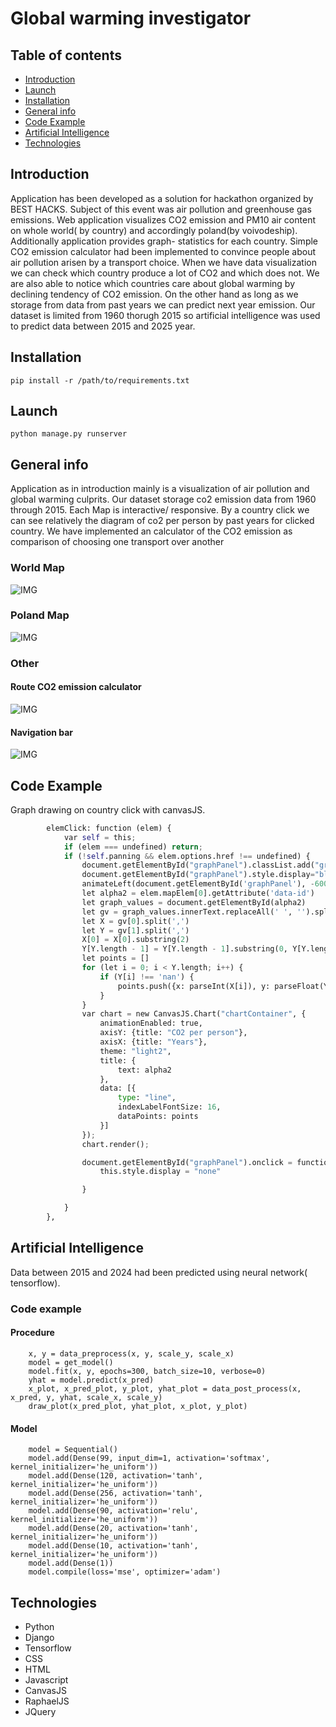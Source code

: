 # Global warming investigator

## Table of contents

* [Introduction](#Introduction)
* [Launch](#launch)
* [Installation](#installation)
* [General info](#general-info)
* [Code Example](#code-example)
* [Artificial Intelligence](#artificial-intelligence)
* [Technologies](#technologies)

## Introduction
Application has been developed as a solution for hackathon organized by BEST HACKS. Subject of this event was air pollution and greenhouse gas emissions.
 Web application  visualizes CO2 emission and PM10 air content on whole world( by country) and accordingly poland(by voivodeship). Additionally application provides graph- statistics for each country.
  Simple CO2 emission calculator had been implemented to convince people about air pollution arisen by 
a transport choice. When we have data visualization we can check which country produce a lot of CO2 and which
does not. We are also able to notice which countries care about global warming by declining tendency of CO2 emission. 
On the other hand as long as we storage from data from past years we can predict next year emission. Our dataset is limited from 1960 thorugh 2015 so artificial intelligence was used to predict data between 2015 and 2025 year.
## Installation
```
pip install -r /path/to/requirements.txt
```
## Launch
```
python manage.py runserver
```
## General info
Application as in introduction mainly is a visualization of air pollution and global warming culprits. Our dataset storage
co2 emission data from 1960 through 2015. Each Map is interactive/ responsive. By a country click we can see relatively the diagram of 
co2 per person by past years for clicked country. We have implemented an calculator of the CO2 emission as comparison of choosing
one transport over another
### World Map
![IMG](static/images/world_map.png)
### Poland Map
![IMG](static/images/poland_map.png)
### Other
#### Route CO2 emission calculator
![IMG](static/images/compute_pm_ow.png)
#### Navigation bar
![IMG](static/images/menu.png)
## Code Example
Graph drawing on country click with canvasJS.
```python
        elemClick: function (elem) {
            var self = this;
            if (elem === undefined) return;
            if (!self.panning && elem.options.href !== undefined) {
                document.getElementById("graphPanel").classList.add("graph_window_style");
                document.getElementById("graphPanel").style.display="block";
                animateLeft(document.getElementById('graphPanel'), -600, 80);
                let alpha2 = elem.mapElem[0].getAttribute('data-id')
                let graph_values = document.getElementById(alpha2)
                let gv = graph_values.innerText.replaceAll(' ', '').split("],[")
                let X = gv[0].split(',')
                let Y = gv[1].split(',')
                X[0] = X[0].substring(2)
                Y[Y.length - 1] = Y[Y.length - 1].substring(0, Y[Y.length - 1].length - 2)
                let points = []
                for (let i = 0; i < Y.length; i++) {
                    if (Y[i] !== 'nan') {
                        points.push({x: parseInt(X[i]), y: parseFloat(Y[i])})
                    }
                }
                var chart = new CanvasJS.Chart("chartContainer", {
                    animationEnabled: true,
                    axisY: {title: "CO2 per person"},
                    axisX: {title: "Years"},
                    theme: "light2",
                    title: {
                        text: alpha2
                    },
                    data: [{
                        type: "line",
                        indexLabelFontSize: 16,
                        dataPoints: points
                    }]
                });
                chart.render();

                document.getElementById("graphPanel").onclick = function () {
                    this.style.display = "none"

                }

            }
        },
```
## Artificial Intelligence
Data between 2015 and 2024 had been predicted using neural network( tensorflow).
### Code example
#### Procedure
```
    x, y = data_preprocess(x, y, scale_y, scale_x)
    model = get_model()
    model.fit(x, y, epochs=300, batch_size=10, verbose=0)
    yhat = model.predict(x_pred)
    x_plot, x_pred_plot, y_plot, yhat_plot = data_post_process(x, x_pred, y, yhat, scale_x, scale_y)
    draw_plot(x_pred_plot, yhat_plot, x_plot, y_plot)
```
#### Model
```
    model = Sequential()
    model.add(Dense(99, input_dim=1, activation='softmax', kernel_initializer='he_uniform'))
    model.add(Dense(120, activation='tanh', kernel_initializer='he_uniform'))
    model.add(Dense(256, activation='tanh', kernel_initializer='he_uniform'))
    model.add(Dense(90, activation='relu', kernel_initializer='he_uniform'))
    model.add(Dense(20, activation='tanh', kernel_initializer='he_uniform'))
    model.add(Dense(10, activation='tanh', kernel_initializer='he_uniform'))
    model.add(Dense(1))
    model.compile(loss='mse', optimizer='adam')
```
## Technologies
 - Python
 - Django
 - Tensorflow
 - CSS
 - HTML
 - Javascript
 - CanvasJS
 - RaphaelJS
 - JQuery
 

